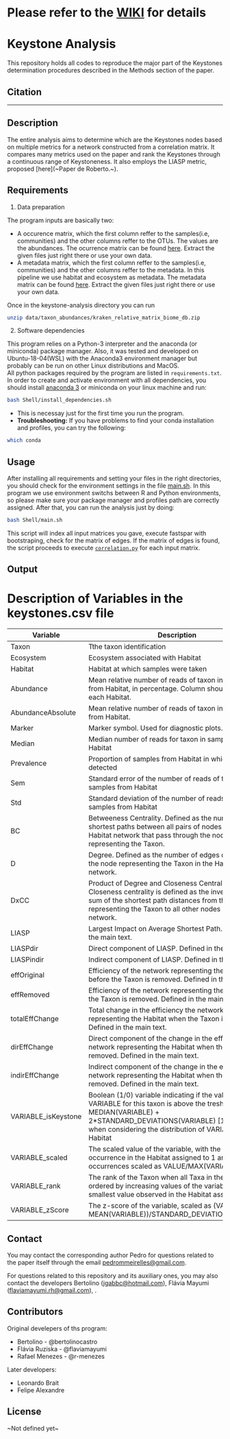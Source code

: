 # Please refer to the [WIKI](https://github.com/MeirellesLab/keystone-analysis/wiki) for details

# Keystone Analysis

This repository holds all codes to reproduce the major part of the Keystones determination procedures described in the Methods section of the paper.


## Citation

***

## Description

The entire analysis aims to determine which are the Keystones nodes based on multiple metrics for a network constructed from a correlation matrix. It compares many metrics used on the paper and rank the Keystones through a continuous range of Keystoneness. It also employs the LIASP metric, proposed [here](~Paper de Roberto.~).

## Requirements

1. Data preparation

The program inputs are basically two:
- A occurence matrix, which the first column reffer to the samples(i.e, communities) and the other columns reffer to the OTUs. The values are the abundances. The ocurrence matrix can be found [here](data/taxon_abundances). Extract the given files just right there or use your own data.  
- A metadata matrix, which the first column reffer to the samples(i.e, communities) and the other columns reffer to the metadata. In this pipeline we use habitat and ecosystem as metadata. The metadata matrix can be found [here](data/metadata). Extract the given files just right there or use your own data.

Once in the keystone-analysis directory you can run

```sh
unzip data/taxon_abundances/kraken_relative_matrix_biome_db.zip
```

2. Software dependencies

This program relies on a Python-3 interpreter and the anaconda (or miniconda) package manager. Also, it was tested and developed on Ubuntu-18-04(WSL) with the Anaconda3 environment manager but probably can be run on other Linux distributions and MacOS.  
All python packages required by the program are listed in `requirements.txt`. In order to create and activate environment with all dependencies, you should install [anaconda 3](https://www.anaconda.com/) or miniconda on your linux machine and run:

```sh
bash Shell/install_dependencies.sh
```
* This is necessay just for the first time you run the program.
* **Troubleshooting:** If you have problems to find your conda installation and profiles, you can try the following:

```sh
which conda
```



## Usage

After installing all requirements and setting your files in the right directories, you should check for the environment settings in the file [main.sh](Shell/main.sh). In this program we use environment switchs between R and Python environments, so please make sure your package manager and profiles path are correctly assigned. After that, you can run the analysis just by doing:

```sh
bash Shell/main.sh
```

This script will index all input matrices you gave, execute fastspar with bootstraping, check for the matrix of edges. If the matrix of edges is found, the script proceeds to execute [`correlation.py`]((A)-Keystone-Analysis-Program) for each input matrix.

## Output

# Description of Variables in the keystones.csv file

| Variable            | Description                                                                                                                                                                                                                               |
| ------------------- | ----------------------------------------------------------------------------------------------------------------------------------------------------------------------------------------------------------------------------------------- |
| Taxon               | Tthe taxon identification                                                                                                                                                                                                                 |
| Ecosystem           | Ecosystem associated with Habitat                                                                                                                                                                                                         |
| Habitat             | Habitat at which samples were taken                                                                                                                                                                                                       |
| Abundance           | Mean relative number of reads of taxon in samples from Habitat, in percentage. Column should add to in each Habitat.                                                                                                                      |
| AbundanceAbsolute   | Mean relative number of reads of taxon in samples from Habitat.                                                                                                                                                                           |
| Marker              | Marker symbol. Used for diagnostic plots.                                                                                                                                                                                                 |
| Median              | Median number of reads for taxon in samples from Habitat                                                                                                                                                                                  |
| Prevalence          | Proportion of samples from Habitat in which taxon was detected                                                                                                                                                                            |
| Sem                 | Standard error of the number of reads of taxon in samples from Habitat                                                                                                                                                                    |
| Std                 | Standard deviation of the number of reads of taxon in samples from Habitat                                                                                                                                                                |
| BC                  | Betweeness Centrality. Defined as the number of shortest paths between all pairs of nodes in the Habitat network that pass through the node representing the Taxon.                                                                       |
| D                   | Degree. Defined as the number of edges connected to the node representing the Taxon in the Habitat network.                                                                                                                               |
| DxCC                | Product of Degree and Closeness Centrality. Closeness centrality is defined as the inverse of the sum of the shortest path distances from the node representing the Taxon to all other nodes in the Habitat network.                      |
| LIASP               | Largest Impact on Average Shortest Path. Defined in the main text.                                                                                                                                                                        |
| LIASPdir            | Direct component of LIASP. Defined in the main text.                                                                                                                                                                                      |
| LIASPindir          | Indirect component of LIASP. Defined in the main text.                                                                                                                                                                                    |
| effOriginal         | Efficiency of the network representing the Habitat before the Taxon is removed. Defined in the main text.                                                                                                                                 |
| effRemoved          | Efficiency of the network representing the Habitat after the Taxon is removed. Defined in the main text.                                                                                                                                  |
| totalEffChange      | Total change in the efficiency the network representing the Habitat when the Taxon is removed. Defined in the main text.                                                                                                                  |
| dirEffChange        | Direct component of the change in the efficiency the network representing the Habitat when the Taxon is removed. Defined in the main text.                                                                                                |
| indirEffChange      | Indirect component of the change in the efficiency the network representing the Habitat when the Taxon is removed. Defined in the main text.                                                                                              |
| VARIABLE_isKeystone | Boolean (1/0) variable indicating if the value of VARIABLE for this taxon is above the treshold given by MEDIAN(VARIABLE) + 2*STANDARD_DEVIATIONS(VARIABLE) [1] or not [0], when considering the distribution of VARIABLE for the Habitat |
| VARIABLE_scaled     | The scaled value of the variable, with the largest occurrence in the Habitat assigned to 1 and remaining occurrences scaled as VALUE/MAX(VARIABLE)                                                                                        |
| VARIABLE_rank       | The rank of the Taxon when all Taxa in the Habitat are ordered by increasing values of the variable, with the smallest value observed in the Habitat assigned to 1                                                                        |
| VARIABLE_zScore     | The z-score of the variable, scaled as (VALUE - MEAN(VARIABLE))/STANDARD_DEVIATION(VARIABLE)                                                                                                                                              |
## Contact

You may contact the corresponding author Pedro for questions related to the paper itself through the email pedrommeirelles@gmail.com. 

For questions related to this repository and its auxiliary ones, you may also contact the developers Bertolino (jgabbc@hotmail.com), Flávia Mayumi (flaviamayumi.rh@gmail.com), .

## Contributors

Original develepers of ths program:
- Bertolino - @bertolinocastro 
- Flávia Ruziska - @flaviamayumi
- Rafael Menezes - @r-menezes

Later developers:
- Leonardo Brait
- Felipe Alexandre

## License

~Not defined yet~


